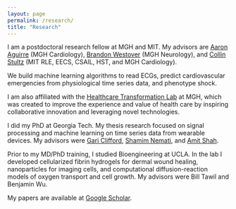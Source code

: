 ```yaml
---
layout: page
permalink: /research/
title: "Research"
---
```


I am a postdoctoral research fellow at MGH and MIT. My advisors are [Aaron Aguirre](https://connects.catalyst.harvard.edu/Profiles/display/Person/10465) (MGH Cardiology), [Brandon Westover](http://cdac.mgh.harvard.edu) (MGH Neurology), and [Collin Stultz](http://www.rle.mit.edu/cb/) (MIT RLE, EECS, CSAIL, HST, and MGH Cardiology).

We build machine learning algorithms to read ECGs, predict cardiovascular emergencies from physiological time series data, and phenotype shock.

I am also affiliated with the [Healthcare Transformation Lab](http://healthcaretransformation.org) at MGH, which was created to improve the experience and value of health care by inspiring collaborative innovation and leveraging novel technologies.

I did my PhD at Georgia Tech. My thesis research focused on signal processing and machine learning on time series data from wearable devices. My advisors were [Gari Clifford](http://gdclifford.info/people/gari), [Shamim Nemati](http://nematilab.info/people/shamim/index.html), and [Amit Shah](https://www.sph.emory.edu/faculty/profile/#AJSHAH3).

Prior to my MD/PhD training, I studied Bioengineering at UCLA. In the lab I developed cellularized fibrin hydrogels for dermal wound healing, nanoparticles for imaging cells, and computational diffusion-reaction models of oxygen transport and cell growth. My advisors were Bill Tawil and Benjamin Wu.

My papers are available at [Google Scholar](https://scholar.google.com/citations?hl=en&user=APy8nq4AAAAJ&view_op=list_works&sortby=pubdate).
